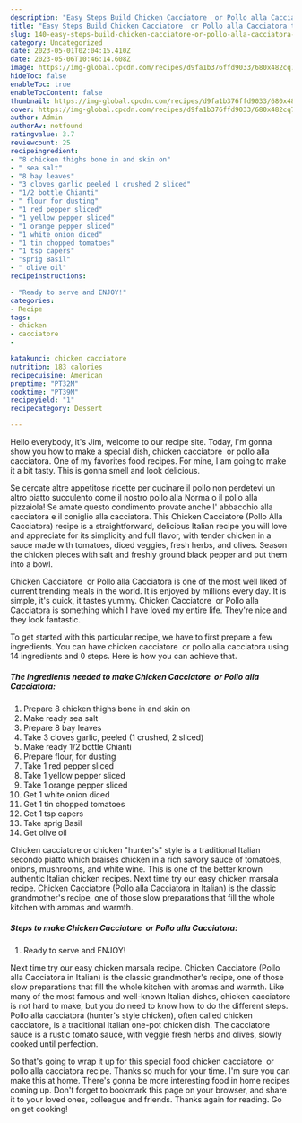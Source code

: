 ```yaml
---
description: "Easy Steps Build Chicken Cacciatore  or Pollo alla Cacciatora the Very Delicious"
title: "Easy Steps Build Chicken Cacciatore  or Pollo alla Cacciatora the Very Delicious"
slug: 140-easy-steps-build-chicken-cacciatore-or-pollo-alla-cacciatora-the-very-delicious
category: Uncategorized
date: 2023-05-01T02:04:15.410Z
date: 2023-05-06T10:46:14.608Z
image: https://img-global.cpcdn.com/recipes/d9fa1b376ffd9033/680x482cq70/chicken-cacciatore-or-pollo-alla-cacciatora-recipe-main-photo.jpg
hideToc: false
enableToc: true
enableTocContent: false
thumbnail: https://img-global.cpcdn.com/recipes/d9fa1b376ffd9033/680x482cq70/chicken-cacciatore-or-pollo-alla-cacciatora-recipe-main-photo.jpg
cover: https://img-global.cpcdn.com/recipes/d9fa1b376ffd9033/680x482cq70/chicken-cacciatore-or-pollo-alla-cacciatora-recipe-main-photo.jpg
author: Admin
authorAv: notfound
ratingvalue: 3.7
reviewcount: 25
recipeingredient:
- "8 chicken thighs bone in and skin on"
- " sea salt"
- "8 bay leaves"
- "3 cloves garlic peeled 1 crushed 2 sliced"
- "1/2 bottle Chianti"
- " flour for dusting"
- "1 red pepper sliced"
- "1 yellow pepper sliced"
- "1 orange pepper sliced"
- "1 white onion diced"
- "1 tin chopped tomatoes"
- "1 tsp capers"
- "sprig Basil"
- " olive oil"
recipeinstructions:

- "Ready to serve and ENJOY!"
categories:
- Recipe
tags:
- chicken
- cacciatore
- 

katakunci: chicken cacciatore  
nutrition: 183 calories
recipecuisine: American
preptime: "PT32M"
cooktime: "PT39M"
recipeyield: "1"
recipecategory: Dessert

---
```



Hello everybody, it's Jim, welcome to our recipe site. Today, I'm gonna show you how to make a special dish, chicken cacciatore  or pollo alla cacciatora. One of my favorites food recipes. For mine, I am going to make it a bit tasty. This is gonna smell and look delicious.

Se cercate altre appetitose ricette per cucinare il pollo non perdetevi un altro piatto succulento come il nostro pollo alla Norma o il pollo alla pizzaiola! Se amate questo condimento provate anche l&#39; abbacchio alla cacciatora e il coniglio alla cacciatora. This Chicken Cacciatore (Pollo Alla Cacciatora) recipe is a straightforward, delicious Italian recipe you will love and appreciate for its simplicity and full flavor, with tender chicken in a sauce made with tomatoes, diced veggies, fresh herbs, and olives. Season the chicken pieces with salt and freshly ground black pepper and put them into a bowl.

Chicken Cacciatore  or Pollo alla Cacciatora is one of the most well liked of current trending meals in the world. It is enjoyed by millions every day. It is simple, it's quick, it tastes yummy. Chicken Cacciatore  or Pollo alla Cacciatora is something which I have loved my entire life. They're nice and they look fantastic.


To get started with this particular recipe, we have to first prepare a few ingredients. You can have chicken cacciatore  or pollo alla cacciatora using 14 ingredients and 0 steps. Here is how you can achieve that.

<!--inarticleads1-->

##### The ingredients needed to make Chicken Cacciatore  or Pollo alla Cacciatora:

1. Prepare 8 chicken thighs bone in and skin on
1. Make ready  sea salt
1. Prepare 8 bay leaves
1. Take 3 cloves garlic, peeled (1 crushed, 2 sliced)
1. Make ready 1/2 bottle Chianti
1. Prepare  flour, for dusting
1. Take 1 red pepper sliced
1. Take 1 yellow pepper sliced
1. Take 1 orange pepper sliced
1. Get 1 white onion diced
1. Get 1 tin chopped tomatoes
1. Get 1 tsp capers
1. Take sprig Basil
1. Get  olive oil


Chicken cacciatore  or chicken &#34;hunter&#39;s&#34; style is a traditional Italian secondo piatto which braises chicken in a rich savory sauce of tomatoes, onions, mushrooms, and white wine. This is one of the better known authentic Italian chicken recipes. Next time try our easy chicken marsala recipe. Chicken Cacciatore (Pollo alla Cacciatora in Italian) is the classic grandmother&#39;s recipe, one of those slow preparations that fill the whole kitchen with aromas and warmth. 

<!--inarticleads2-->

##### Steps to make Chicken Cacciatore  or Pollo alla Cacciatora:


1. Ready to serve and ENJOY!

Next time try our easy chicken marsala recipe. Chicken Cacciatore (Pollo alla Cacciatora in Italian) is the classic grandmother&#39;s recipe, one of those slow preparations that fill the whole kitchen with aromas and warmth. Like many of the most famous and well-known Italian dishes, chicken cacciatore is not hard to make, but you do need to know how to do the different steps. Pollo alla cacciatora (hunter&#39;s style chicken), often called chicken cacciatore, is a traditional Italian one-pot chicken dish. The cacciatore sauce is a rustic tomato sauce, with veggie fresh herbs and olives, slowly cooked until perfection. 

So that's going to wrap it up for this special food chicken cacciatore  or pollo alla cacciatora recipe. Thanks so much for your time. I'm sure you can make this at home. There's gonna be more interesting food in home recipes coming up. Don't forget to bookmark this page on your browser, and share it to your loved ones, colleague and friends. Thanks again for reading. Go on get cooking!
